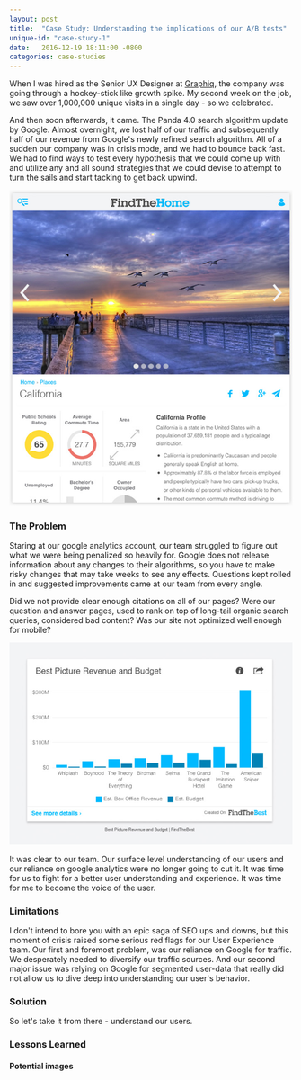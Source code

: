 ```yaml
---
layout: post
title:  "Case Study: Understanding the implications of our A/B tests"
unique-id: "case-study-1"
date:   2016-12-19 18:11:00 -0800
categories: case-studies
---
```


When I was hired as the Senior UX Designer at [Graphiq]('https://www.graphiq.com/'), the company was going through a hockey-stick like growth spike. My second week on the job, we saw over 1,000,000 unique visits in a single day - so we celebrated.

And then soon afterwards, it came. The Panda 4.0 search algorithm update by Google. Almost overnight, we lost half of our traffic and subsequently half of our revenue from Google's newly refined search algorithm. All of a sudden our company was in crisis mode, and we had to bounce back fast. We had to find ways to test every hypothesis that we could come up with and utilize any and all sound strategies that we could devise to attempt to turn the sails and start tacking to get back upwind.

![](/assets/images/case-studies/find-the-home-layout.jpg)

### The Problem

Staring at our google analytics account, our team struggled to figure out what we were being penalized so heavily for. Google does not release information about any changes to their algorithms, so you have to make risky changes that may take weeks to see any effects. Questions kept rolled in and suggested improvements came at our team from every angle.

Did we not provide clear enough citations on all of our pages? Were our question and answer pages, used to rank on top of long-tail organic search queries, considered bad content? Was our site not optimized well enough for mobile?

![](/assets/images/case-studies/graphiq-widget.jpg)

It was clear to our team. Our surface level understanding of our users and our reliance on google analytics were no longer going to cut it. It was time for us to fight for a better user understanding and experience. It was time for me to become the voice of the user.

### Limitations

I don't intend to bore you with an epic saga of SEO ups and downs, but this moment of crisis raised some serious red flags for our User Experience team. Our first and foremost problem, was our reliance on Google for traffic. We desperately needed to diversify our traffic sources. And our second major issue was relying on Google for segmented user-data that really did not allow us to dive deep into understanding our user's behavior.

### Solution

So let's take it from there - understand our users.


### Lessons Learned



#### Potential images
